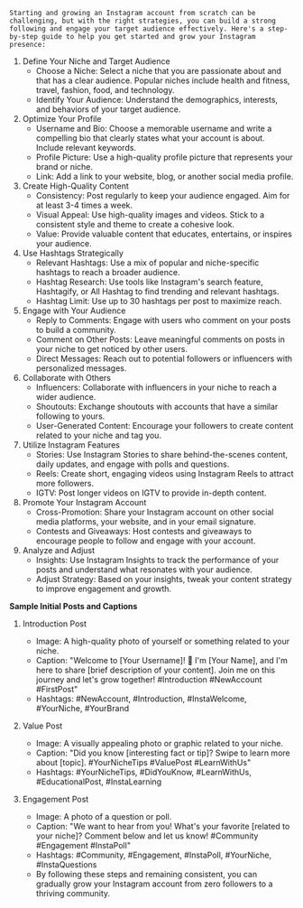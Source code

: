 	Starting and growing an Instagram account from scratch can be challenging, but with the right strategies, you can build a strong following and engage your target audience effectively. Here's a step-by-step guide to help you get started and grow your Instagram presence:

1. Define Your Niche and Target Audience
	- Choose a Niche: Select a niche that you are passionate about and that has a clear audience. Popular niches include health and fitness, travel, fashion, food, and technology.
	- Identify Your Audience: Understand the demographics, interests, and behaviors of your target audience.
2. Optimize Your Profile
	- Username and Bio: Choose a memorable username and write a compelling bio that clearly states what your account is about. Include relevant keywords.
	- Profile Picture: Use a high-quality profile picture that represents your brand or niche.
	- Link: Add a link to your website, blog, or another social media profile.
3. Create High-Quality Content
	- Consistency: Post regularly to keep your audience engaged. Aim for at least 3-4 times a week.
	- Visual Appeal: Use high-quality images and videos. Stick to a consistent style and theme to create a cohesive look.
	- Value: Provide valuable content that educates, entertains, or inspires your audience.
4. Use Hashtags Strategically
	- Relevant Hashtags: Use a mix of popular and niche-specific hashtags to reach a broader audience.
	- Hashtag Research: Use tools like Instagram's search feature, Hashtagify, or All Hashtag to find trending and relevant hashtags.
	- Hashtag Limit: Use up to 30 hashtags per post to maximize reach.
5. Engage with Your Audience
	- Reply to Comments: Engage with users who comment on your posts to build a community.
	- Comment on Other Posts: Leave meaningful comments on posts in your niche to get noticed by other users.
	- Direct Messages: Reach out to potential followers or influencers with personalized messages.
6. Collaborate with Others
	- Influencers: Collaborate with influencers in your niche to reach a wider audience.
	- Shoutouts: Exchange shoutouts with accounts that have a similar following to yours.
	- User-Generated Content: Encourage your followers to create content related to your niche and tag you.
7. Utilize Instagram Features
	- Stories: Use Instagram Stories to share behind-the-scenes content, daily updates, and engage with polls and questions.
	- Reels: Create short, engaging videos using Instagram Reels to attract more followers.
	- IGTV: Post longer videos on IGTV to provide in-depth content.
8. Promote Your Instagram Account
	- Cross-Promotion: Share your Instagram account on other social media platforms, your website, and in your email signature.
	- Contests and Giveaways: Host contests and giveaways to encourage people to follow and engage with your account.
9. Analyze and Adjust
	- Insights: Use Instagram Insights to track the performance of your posts and understand what resonates with your audience.
	- Adjust Strategy: Based on your insights, tweak your content strategy to improve engagement and growth.

 **Sample Initial Posts and Captions**
1. Introduction Post

	- Image: A high-quality photo of yourself or something related to your niche.
	- Caption: "Welcome to [Your Username]! 🌟 I'm [Your Name], and I'm here to share [brief description of your content]. Join me on this journey and let's grow together! #Introduction #NewAccount #FirstPost"
	- Hashtags: #NewAccount, #Introduction, #InstaWelcome, #YourNiche, #YourBrand

2.  Value Post

	- Image: A visually appealing photo or graphic related to your niche.
	- Caption: "Did you know [interesting fact or tip]? Swipe to learn more about [topic]. #YourNicheTips #ValuePost #LearnWithUs"
	- Hashtags: #YourNicheTips, #DidYouKnow, #LearnWithUs, #EducationalPost, #InstaLearning


3. Engagement Post

	- Image: A photo of a question or poll.
	- Caption: "We want to hear from you! What's your favorite [related to your niche]? Comment below and let us know! #Community #Engagement #InstaPoll"
	- Hashtags: #Community, #Engagement, #InstaPoll, #YourNiche, #InstaQuestions
	- By following these steps and remaining consistent, you can gradually grow your Instagram account from zero followers to a thriving community.